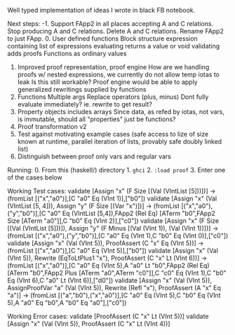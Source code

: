 Well typed implementation of ideas I wrote in black FB notebook.

Next steps:
-1. Support FApp2 in all places accepting A and C relations. Stop producing A and C relations. Delete A and C relations. Rename FApp2 to just FApp. 
0. User defined functions
    Block structure
        expression containing list of expressions
        evaluating returns a value or void
        validating adds proofs
    Functions as ordinary values
1. Improved proof representation, proof engine
    How are we handling proofs w/ nested expressions, we currently do not allow temp iotas to leak
        Is this still workable?
    Proof engine would be able to apply generalized rewritings supplied by functions
2. Functions
    Multiple args
    Replace operators (plus, minus)
    Dont fully evaluate immediately? ie. rewrite to get result?
3. Property objects
    includes arrays
    Since data, as refed by iotas, not vars, is immutable, should all "properties" just be functions?
4. Proof transformation v2
5. Test against motivating example cases (safe access to lize of size known at runtime, parallel iteration of lists, provably safe doubly linked list)
6. Distinguish between proof only vars and regular vars

Running:
    0. From this (haskell/) directory
    1. `ghci`
    2. `:load proof`
    3. Enter one of the cases below

Working Test cases:
    validate [Assign "x" (F Size [(Val (VIntList [5]))])]
      -> (fromList [("x","a0")],[C "a0" Eq (VInt 1)],["b0"])
    validate [Assign "x" (Val (VIntList [5, 4])), Assign "y" (F Size [(Var "x")])]
      -> (fromList [("x","a0"),("y","b0")],[C "a0" Eq (VIntList [5,4]),FApp2 (Rel Eq) [ATerm "b0",FApp2 Size [ATerm "a0"]],C "b0" Eq (VInt 2)],["c0"])
    validate [Assign "x" (F Size [(Val (VIntList [5]))]), Assign "y" (F Minus [(Val (VInt 1)), (Val (VInt 1))])]
      -> (fromList [("x","a0"),("y","b0")],[C "a0" Eq (VInt 1),C "b0" Eq (VInt 0)],["c0"])
    validate [Assign "x" (Val (VInt 5)),  ProofAssert (C "x" Eq (VInt 5))]
      -> (fromList [("x","a0")],[C "a0" Eq (VInt 5)],["b0"])
    validate [Assign "x" (Val (VInt 5)), Rewrite (EqToLtPlus1 "x"), ProofAssert (C "x" Lt (VInt 6))]
      -> (fromList [("x","a0")],[C "a0" Eq (VInt 5),A "a0" Lt "b0",FApp2 (Rel Eq) [ATerm "b0",FApp2 Plus [ATerm "a0",ATerm "c0"]],C "c0" Eq (VInt 1),C "b0" Eq (VInt 6),C "a0" Lt (VInt 6)],["d0"])
    validate [Assign "x" (Val (VInt 5)), AssignProofVar "a" (Val (VInt 5)), Rewrite (Refl "x"), ProofAssert (A "x" Eq "a")]
      -> (fromList [("a","b0"),("x","a0")],[C "a0" Eq (VInt 5),C "b0" Eq (VInt 5),A "a0" Eq "b0",A "b0" Eq "a0"],["c0"])

Working Error cases:
    validate [ProofAssert (C "x" Lt (VInt 5))]
    validate [Assign "x" (Val (VInt 5)), ProofAssert (C "x" Lt (VInt 4))]
    